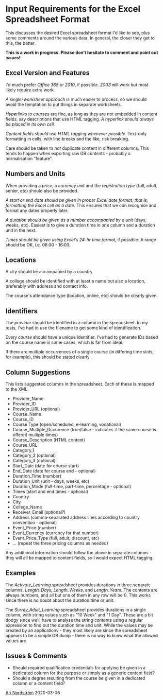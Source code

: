 # Input Requirements for the Excel Spreadsheet Format

This discusses the desired Excel spreadsheet format I'd like to see, plus some comments around the various data. In general, the closer they get to this, the better.

**This is a work in progress. Please don't hesitate to comment and point out issues!**


## Excel Version and Features

I'd much prefer *Office 365* or *2010*, if possible. *2003* will work but most likely require extra work.

*A single-worksheet approach* is much easier to process, so we should avoid the temptation to put things in separate worksheets.

*Hyperlinks to courses* are fine, as long as they are not embedded in content fields, say descriptions that use HTML tagging. *A hyperlink should always be placed in its own cell.*

*Content fields should use HTML tagging whenever possible.* Text-only formatting in cells, with line breaks and the like, risk breaking.

Care should be taken to *not* duplicate content in different columns. This tends to happen when exporting raw DB contents - probably a normalisation "feature".


## Numbers and Units

When providing a *price*, a *currency unit* and the *registration type* (full, adult, senior, etc) should also be provided.

*A start or end date should be given in proper Excel date format, that is, formatting the Excel cell as a date.* This ensures that we can recognise and format any dates properly later.

*A duration should be given as a number accompanied by a unit* (days, weeks, etc). Easiest is to give a duration time in one column and a duration unit in the next.

*Times should be given using Excel's 24-hr time format*, if possible. A range should be OK, i.e. 08:00 - 16:00.


## Locations

A city should be accampanied by a country.

A college should be identified with at least a name but also a location, preferably with address and contact info.

The course's attendance type (location, online, etc) should be clearly given.


## Identifiers

The *provider* should be identified in a column in the spreadsheet. In my tests, I've had to use the filename to get some kind of identification.

Every *course* should have a unique identifier. I've had to generate IDs based on the course name in some cases, which is far from ideal.

If there are multiple occurrences of a single course (in differing time slots, for example), this should be stated clearly. 


## Column Suggestions

This lists suggested columns in the spreadsheet. Each of these is mapped to the XML.

* Provider_Name
* Provider_ID
* Provider_URL (optional)
* Course_Name
* Course_ID
* Course Type (open/scheduled, e-learning, vocational)
* Course_Multiple_Occurence (true/false - indicates if the same course is offered multiple times)
* Course_Description (HTML content)
* Course_URL
* Category_1
* Category_2 (optional)
* Category_3 (optional)
* Start_Date (date for course start)
* End_Date (date for course end - optional)
* Duration_Time (number)
* Duration_Unit (unit - days, weeks, etc)
* Duration_Mode (full-time, part-time, percentage - optional)
* Times (start and end times - optional)
* Country
* City
* College_Name
* Receiver_Email (optional?)
* Address (comma-separated address lines according to country convention - optional)
* Event_Price (number)
* Event_Currency (currency for that number)
* Event_Price_Type (full, adult, discount, etc)
* ... (repeat the three pricing columns as needed)

Any additional information should follow the above in separate columns - they will all be mapped to content fields, so I would expect HTML tagging.


## Examples

The *Activate_Learning* spreadsheet provides durations in three separate columns, *Length_Days*, *Length_Weeks*, and *Length_Years*. The contents are always numbers, and all but one of them in any row will be 0. This works since there is no doubt about the duration time or unit.

The *Surrey_Adult_Learning* spreadsheet provides durations in a single column, with string values such as "10 Week" and "1 Day". These are a bit dodgy since we'll have to analyse the string contents using a regular expression to find out the duration time and unit. While the values may be created by an applicationv - they most likely are since the spreadsheet appears to be a simple DB dump - there is no way to know what the allowed values are.


## Issues & Comments

* Should required qualification credentials for applying be given in a dedicated column for the purpose or simply as a generic content field?
* Should a degree resulting from the course be given in a dedicated column or a content field?


[Ari Nordström](mailto:ari.nordstrom@gmail.com)
2020-03-06


